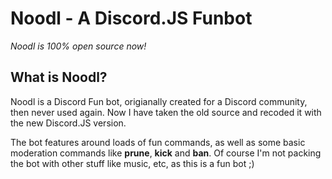 # Noodl - A Discord.JS Funbot
*Noodl is 100% open source now!*

## What is Noodl?
Noodl is a Discord Fun bot, origianally created for a Discord community, then never used again. Now I have taken the old source and recoded it with the new Discord.JS version.

The bot features around loads of fun commands, as well as some basic moderation commands like **prune**, **kick** and **ban**.
Of course I'm not packing the bot with other stuff like music, etc, as this is a fun bot ;)

